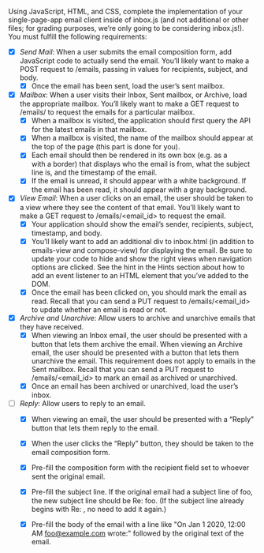 Using JavaScript, HTML, and CSS, complete the implementation of your single-page-app email client inside of inbox.js (and not additional or other files; for grading purposes, we’re only going to be considering inbox.js!). You must fulfill the following requirements:

- [x] *Send Mail*: When a user submits the email composition form, add JavaScript code to actually send the email.
   You’ll likely want to make a POST request to /emails, passing in values for recipients, subject, and body.
   - [x] Once the email has been sent, load the user’s sent mailbox.

- [x] *Mailbox*: When a user visits their Inbox, Sent mailbox, or Archive, load the appropriate mailbox.
   You’ll likely want to make a GET request to /emails/<mailbox> to request the emails for a particular mailbox.
   - [x] When a mailbox is visited, the application should first query the API for the latest emails in that mailbox.
   - [x] When a mailbox is visited, the name of the mailbox should appear at the top of the page (this part is done for you).
   - [x] Each email should then be rendered in its own box (e.g. as a <div> with a border) that displays who the email is from, what the subject line is, and the timestamp of the email.
   - [x] If the email is unread, it should appear with a white background. If the email has been read, it should appear with a gray background.

- [x] *View Email*: When a user clicks on an email, the user should be taken to a view where they see the content of that email.
   You’ll likely want to make a GET request to /emails/<email_id> to request the email.
   - [x] Your application should show the email’s sender, recipients, subject, timestamp, and body.
   - [x] You’ll likely want to add an additional div to inbox.html (in addition to emails-view and compose-view) for displaying the email. Be sure to update your code to hide and show the right views when navigation options are clicked.
   See the hint in the Hints section about how to add an event listener to an HTML element that you’ve added to the DOM.
   - [x] Once the email has been clicked on, you should mark the email as read. Recall that you can send a PUT request to /emails/<email_id> to update whether an email is read or not.

- [x] *Archive and Unarchive*: Allow users to archive and unarchive emails that they have received.
   - [x] When viewing an Inbox email, the user should be presented with a button that lets them archive the email. When viewing an Archive email, the user should be presented with a button that lets them unarchive the email. This requirement does not apply to emails in the Sent mailbox.
   Recall that you can send a PUT request to /emails/<email_id> to mark an email as archived or unarchived.
   - [x] Once an email has been archived or unarchived, load the user’s inbox.

- [ ] *Reply*: Allow users to reply to an email.
   - [x] When viewing an email, the user should be presented with a “Reply” button that lets them reply to the email.
   - [x] When the user clicks the “Reply” button, they should be taken to the email composition form.
   - [x] Pre-fill the composition form with the recipient field set to whoever sent the original email.
   - [x] Pre-fill the subject line. If the original email had a subject line of foo, the new subject line should be Re: foo. (If the subject line already begins with Re: , no need to add it again.)
   - [x] Pre-fill the body of the email with a line like "On Jan 1 2020, 12:00 AM foo@example.com wrote:" followed by the original text of the email.
   
